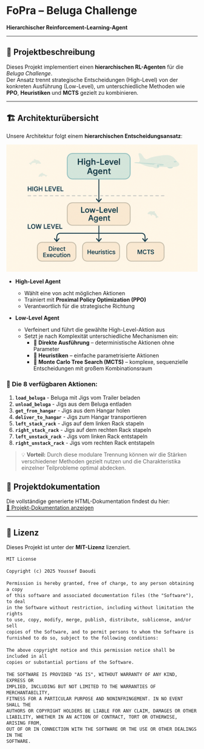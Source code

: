 # FoPra – Beluga Challenge  
**Hierarchischer Reinforcement-Learning-Agent**

---

## 📌 Projektbeschreibung
Dieses Projekt implementiert einen **hierarchischen RL-Agenten** für die *Beluga Challenge*.  
Der Ansatz trennt strategische Entscheidungen (High-Level) von der konkreten Ausführung (Low-Level), um unterschiedliche Methoden wie **PPO**, **Heuristiken** und **MCTS** gezielt zu kombinieren.

---

## 🏗 Architekturübersicht

Unsere Architektur folgt einem **hierarchischen Entscheidungsansatz**:

![Agent Architecture](docs/architektur.jpg)

- **High-Level Agent**  
  - Wählt eine von acht möglichen Aktionen  
  - Trainiert mit **Proximal Policy Optimization (PPO)**  
  - Verantwortlich für die strategische Richtung

- **Low-Level Agent**  
  - Verfeinert und führt die gewählte High-Level-Aktion aus  
  - Setzt je nach Komplexität unterschiedliche Mechanismen ein:  
    - 🔹 **Direkte Ausführung** – deterministische Aktionen ohne Parameter  
    - 🔹 **Heuristiken** – einfache parametrisierte Aktionen  
    - 🔹 **Monte Carlo Tree Search (MCTS)** – komplexe, sequenzielle Entscheidungen mit großem Kombinationsraum

### 🎯 Die 8 verfügbaren Aktionen:
1. **`load_beluga`** - Beluga mit Jigs vom Trailer beladen
2. **`unload_beluga`** - Jigs aus dem Beluga entladen  
3. **`get_from_hangar`** - Jigs aus dem Hangar holen
4. **`deliver_to_hangar`** - Jigs zum Hangar transportieren
5. **`left_stack_rack`** - Jigs auf dem linken Rack stapeln
6. **`right_stack_rack`** - Jigs auf dem rechten Rack stapeln
7. **`left_unstack_rack`** - Jigs vom linken Rack entstapeln
8. **`right_unstack_rack`** - Jigs vom rechten Rack entstapeln

> 💡 **Vorteil:** Durch diese modulare Trennung können wir die Stärken verschiedener Methoden gezielt nutzen und die Charakteristika einzelner Teilprobleme optimal abdecken.

## 📄 Projektdokumentation
Die vollständige generierte HTML-Dokumentation findest du hier:  
[📖 Projekt-Dokumentation anzeigen](https://youssef27db.github.io/FoPra-Beluga-Challenge)

---

## 📄 Lizenz

Dieses Projekt ist unter der **MIT-Lizenz** lizenziert.

```
MIT License

Copyright (c) 2025 Youssef Daoudi

Permission is hereby granted, free of charge, to any person obtaining a copy
of this software and associated documentation files (the "Software"), to deal
in the Software without restriction, including without limitation the rights
to use, copy, modify, merge, publish, distribute, sublicense, and/or sell
copies of the Software, and to permit persons to whom the Software is
furnished to do so, subject to the following conditions:

The above copyright notice and this permission notice shall be included in all
copies or substantial portions of the Software.

THE SOFTWARE IS PROVIDED "AS IS", WITHOUT WARRANTY OF ANY KIND, EXPRESS OR
IMPLIED, INCLUDING BUT NOT LIMITED TO THE WARRANTIES OF MERCHANTABILITY,
FITNESS FOR A PARTICULAR PURPOSE AND NONINFRINGEMENT. IN NO EVENT SHALL THE
AUTHORS OR COPYRIGHT HOLDERS BE LIABLE FOR ANY CLAIM, DAMAGES OR OTHER
LIABILITY, WHETHER IN AN ACTION OF CONTRACT, TORT OR OTHERWISE, ARISING FROM,
OUT OF OR IN CONNECTION WITH THE SOFTWARE OR THE USE OR OTHER DEALINGS IN THE
SOFTWARE.
```


